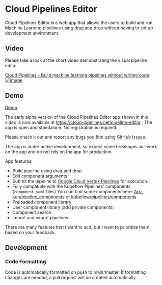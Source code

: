 # Cloud Pipelines Editor

Cloud Pipelines Editor is a web app that allows the users to build and run Machine Learning pipelines using drag and drop without having to set up development environment.

## Video

Please take a look at the short video demonstrating the visual pipeline editor.

[Cloud Pipelines - Build machine learning pipelines without writing code](https://www.youtube.com/watch?v=7g22nupCDes)
[![image](https://user-images.githubusercontent.com/1829149/127566707-fceb9e41-1126-4588-b94a-c69e87fe0488.png)](https://www.youtube.com/watch?v=7g22nupCDes)

## Demo

[Demo](https://cloud-pipelines.net/pipeline-editor)

The early alpha version of the Cloud Pipelines Editor app shown in this video is now available at <https://cloud-pipelines.net/pipeline-editor> . The app is open and standalone. No registration is required.

Please check it out and report any bugs you find using [GitHub Issues](https://github.com/Cloud-Pipelines/pipeline-studio-app/issues).

The app is under active development, so expect some breakages as I work on the app and do not rely on the app for production.

App features:

- Build pipeline using drag and drop
- Edit component arguments
- Submit the pipeline to [Google Cloud Vertex Pipelines](https://cloud.google.com/vertex-ai/docs/pipelines/) for execution.
- Fully compatible with the Kubeflow Pipelines' components (`component.yaml` files) You can find some components here: [Ark-kun/pipeline_components](https://github.com/Ark-kun/pipeline_components/tree/master/components) or [kubeflow/pipelines/components](https://github.com/kubeflow/pipelines/tree/master/components#index-of-components)
- Preloaded component library
- User component library (add private components)
- Component search
- Import and export pipelines

There are many features that I want to add, but I want to prioritize them based on your feedback.

## Development

### Code Formatting

Code is automatically formatted on push to main/master. If formatting changes are needed, a pull request will be created automatically.
